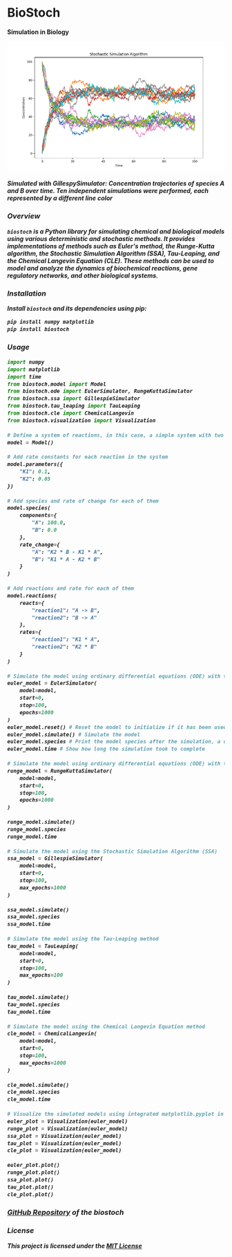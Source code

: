 
# BioStoch
<p><b>Simulation in Biology<p></p>

![ssa1.png](https://github.com/LoqmanSamani/biostoch/blob/systembiology/examples/plots/ssa1.png)
<p><i>Simulated with GillespySimulator: Concentration trajectories of species A and B over time. Ten independent simulations were performed, each represented by a different line color<i></p>


### Overview

`biostoch` is a Python library for simulating chemical and biological models using various deterministic and stochastic methods. It provides implementations of methods such as Euler's method, the Runge-Kutta algorithm, the Stochastic Simulation Algorithm (SSA), Tau-Leaping, and the Chemical Langevin Equation (CLE). These methods can be used to model and analyze the dynamics of biochemical reactions, gene regulatory networks, and other biological systems.

### Installation

Install `biostoch` and its dependencies using pip:

```bash
pip install numpy matplotlib 
pip install biostoch
```

### Usage
```python
import numpy
import matplotlib
import time
from biostoch.model import Model
from biostoch.ode import EulerSimulator, RungeKuttaSimulator
from biostoch.ssa import GillespieSimulator
from biostoch.tau_leaping import TauLeaping
from biostoch.cle import ChemicalLangevin
from biostoch.visualization import Visualization

# Define a system of reactions, in this case, a simple system with two reactions: A <-> B; with rate constants K1 = 0.1, K2 = 0.05
model = Model() 

# Add rate constants for each reaction in the system
model.parameters({
    "K1": 0.1, 
    "K2": 0.05
})

# Add species and rate of change for each of them
model.species(
    components={
        "A": 100.0, 
        "B": 0.0
    }, 
    rate_change={
        "A": "K2 * B - K1 * A", 
        "B": "K1 * A - K2 * B"
    }
)

# Add reactions and rate for each of them
model.reactions(
    reacts={
        "reaction1": "A -> B", 
        "reaction2": "B -> A"
    },
    rates={
        "reaction1": "K1 * A", 
        "reaction2": "K2 * B"
    }
)

# Simulate the model using ordinary differential equations (ODE) with the Euler method
euler_model = EulerSimulator(
    model=model, 
    start=0, 
    stop=100, 
    epochs=1000
)
euler_model.reset() # Reset the model to initialize if it has been used before
euler_model.simulate() # Simulate the model 
euler_model.species # Print the model species after the simulation, a dictionary containing the change in species concentration during the simulation time
euler_model.time # Show how long the simulation took to complete

# Simulate the model using ordinary differential equations (ODE) with the Runge-Kutta method
runge_model = RungeKuttaSimulator(
    model=model, 
    start=0, 
    stop=100, 
    epochs=1000
)

runge_model.simulate()
runge_model.species
runge_model.time

# Simulate the model using the Stochastic Simulation Algorithm (SSA)
ssa_model = GillespieSimulator(
    model=model, 
    start=0, 
    stop=100, 
    max_epochs=1000
)

ssa_model.simulate()
ssa_model.species
ssa_model.time

# Simulate the model using the Tau-Leaping method
tau_model = TauLeaping(
    model=model, 
    start=0, 
    stop=100, 
    max_epochs=100
)

tau_model.simulate()
tau_model.species
tau_model.time

# Simulate the model using the Chemical Langevin Equation method
cle_model = ChemicalLangevin(
    model=model,
    start=0,
    stop=100, 
    max_epochs=1000
)

cle_model.simulate()
cle_model.species
cle_model.time

# Visualize the simulated models using integrated matplotlib.pyplot in biostoch
euler_plot = Visualization(euler_model)
runge_plot = Visualization(euler_model)
ssa_plot = Visualization(euler_model)
tau_plot = Visualization(euler_model)
cle_plot = Visualization(euler_model)

euler_plot.plot()
runge_plot.plot()
ssa_plot.plot()
tau_plot.plot()
cle_plot.plot()

```

### [GitHub Repository](https://github.com/LoqmanSamani/biostoch) of the biostoch

### License

This project is licensed under the [MIT License](https://github.com/LoqmanSamani/biostoch/blob/systembiology/LICENSE)
